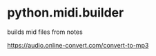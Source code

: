 # python.midi.builder
builds mid files from notes


https://audio.online-convert.com/convert-to-mp3
